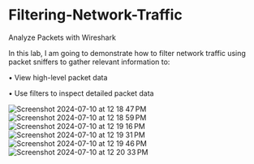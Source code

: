 # Filtering-Network-Traffic
Analyze Packets with Wireshark

In this lab, I am going to demonstrate how to filter network traffic using packet sniffers to gather relevant information to:

•	View high-level packet data

•	Use filters to inspect detailed packet data


![Screenshot 2024-07-10 at 12 18 47 PM](https://github.com/jerrycoriolan/Filtering-Network-Traffic/assets/168882662/fcc310b1-56ea-4be8-b4c2-22987b366a26)
![Screenshot 2024-07-10 at 12 18 59 PM](https://github.com/jerrycoriolan/Filtering-Network-Traffic/assets/168882662/c70caf08-e539-4b50-a5a6-6b3b4ffdacd1)
![Screenshot 2024-07-10 at 12 19 16 PM](https://github.com/jerrycoriolan/Filtering-Network-Traffic/assets/168882662/e355bc10-2985-4ead-a152-798650b3433d)
![Screenshot 2024-07-10 at 12 19 31 PM](https://github.com/jerrycoriolan/Filtering-Network-Traffic/assets/168882662/912ece29-a153-4784-b362-a5f3ffa0fd5e)
![Screenshot 2024-07-10 at 12 19 46 PM](https://github.com/jerrycoriolan/Filtering-Network-Traffic/assets/168882662/fc4a462a-733f-4abc-9142-ee4973ccc70a)
![Screenshot 2024-07-10 at 12 20 33 PM](https://github.com/jerrycoriolan/Filtering-Network-Traffic/assets/168882662/6243020b-1860-4d33-858f-af464a08df4b)






